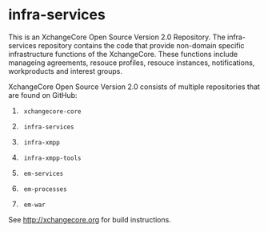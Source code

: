# infra-services
This is an XchangeCore Open Source Version 2.0 Repository.  The infra-services repository contains the code that provide non-domain specific infrastructure functions of the XchangeCore.  These functions include manageing agreements, resouce profiles, resouce instances, notifications, workproducts and interest groups.

XchangeCore Open Source Version 2.0 consists of multiple repositories that are found on GitHub:

1.      xchangecore-core
2.      infra-services
3.      infra-xmpp
4.      infra-xmpp-tools
5.      em-services
6.      em-processes
7.      em-war

See http://xchangecore.org for build instructions.
